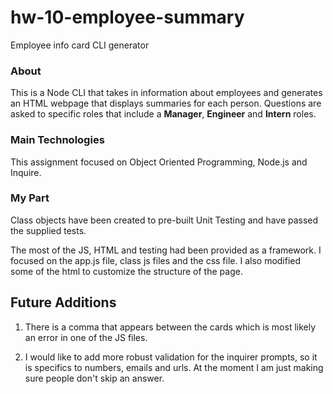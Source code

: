 # hw-10-employee-summary
Employee info card CLI generator

### About
This is a Node CLI that takes in information about employees and generates an HTML webpage that displays summaries for each person. Questions are asked to specific roles that include a **Manager**, **Engineer** and **Intern** roles.

### Main Technologies 
This assignment focused on Object Oriented Programming, Node.js and Inquire. 

### My Part
Class objects have been created to pre-built Unit Testing and have passed the supplied tests. 

The most of the JS, HTML and testing had been provided as a framework. I focused on the app.js file, class js files and the css file. I also modified some of the html to customize the structure of the page.

## Future Additions

1. There is a comma that appears between the cards which is most likely an error in one of the JS files. 

2. I would like to add more robust validation for the inquirer prompts, so it is specifics to numbers, emails and urls. At the moment I am just making sure people don't skip an answer. 
